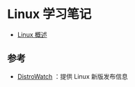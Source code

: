# Linux 学习笔记

- [Linux 概述](tutorial/1_linux_intro.md)

## 参考

- [DistroWatch](https://distrowatch.com/) ：提供 Linux 新版发布信息